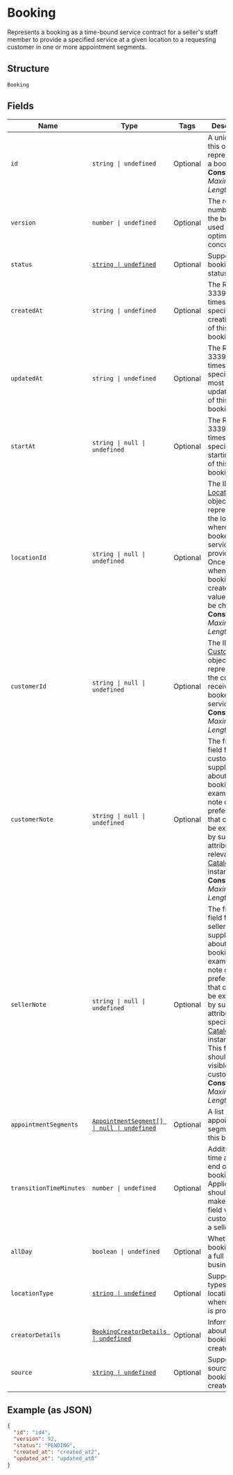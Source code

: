 
# Booking

Represents a booking as a time-bound service contract for a seller's staff member to provide a specified service
at a given location to a requesting customer in one or more appointment segments.

## Structure

`Booking`

## Fields

| Name | Type | Tags | Description |
|  --- | --- | --- | --- |
| `id` | `string \| undefined` | Optional | A unique ID of this object representing a booking.<br/>**Constraints**: *Maximum Length*: `36` |
| `version` | `number \| undefined` | Optional | The revision number for the booking used for optimistic concurrency. |
| `status` | [`string \| undefined`](../models/booking-status.md) | Optional | Supported booking statuses. |
| `createdAt` | `string \| undefined` | Optional | The RFC 3339 timestamp specifying the creation time of this booking. |
| `updatedAt` | `string \| undefined` | Optional | The RFC 3339 timestamp specifying the most recent update time of this booking. |
| `startAt` | `string \| null \| undefined` | Optional | The RFC 3339 timestamp specifying the starting time of this booking. |
| `locationId` | `string \| null \| undefined` | Optional | The ID of the [Location](entity:Location) object representing the location where the booked service is provided. Once set when the booking is created, its value cannot be changed.<br/>**Constraints**: *Maximum Length*: `32` |
| `customerId` | `string \| null \| undefined` | Optional | The ID of the [Customer](entity:Customer) object representing the customer receiving the booked service.<br/>**Constraints**: *Maximum Length*: `192` |
| `customerNote` | `string \| null \| undefined` | Optional | The free-text field for the customer to supply notes about the booking. For example, the note can be preferences that cannot be expressed by supported attributes of a relevant [CatalogObject](entity:CatalogObject) instance.<br/>**Constraints**: *Maximum Length*: `4096` |
| `sellerNote` | `string \| null \| undefined` | Optional | The free-text field for the seller to supply notes about the booking. For example, the note can be preferences that cannot be expressed by supported attributes of a specific [CatalogObject](entity:CatalogObject) instance.<br/>This field should not be visible to customers.<br/>**Constraints**: *Maximum Length*: `4096` |
| `appointmentSegments` | [`AppointmentSegment[] \| null \| undefined`](../models/appointment-segment.md) | Optional | A list of appointment segments for this booking. |
| `transitionTimeMinutes` | `number \| undefined` | Optional | Additional time at the end of a booking.<br/>Applications should not make this field visible to customers of a seller. |
| `allDay` | `boolean \| undefined` | Optional | Whether the booking is of a full business day. |
| `locationType` | [`string \| undefined`](../models/business-appointment-settings-booking-location-type.md) | Optional | Supported types of location where service is provided. |
| `creatorDetails` | [`BookingCreatorDetails \| undefined`](../models/booking-creator-details.md) | Optional | Information about a booking creator. |
| `source` | [`string \| undefined`](../models/booking-booking-source.md) | Optional | Supported sources a booking was created from. |

## Example (as JSON)

```json
{
  "id": "id4",
  "version": 92,
  "status": "PENDING",
  "created_at": "created_at2",
  "updated_at": "updated_at0"
}
```

